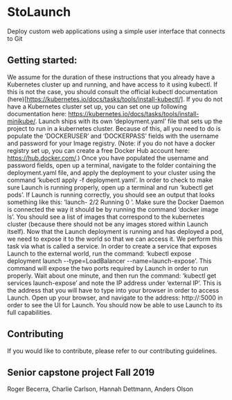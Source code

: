 # StoLaunch

Deploy custom web applications using a simple user interface that connects to Git

## Getting started:

We assume for the duration of these instructions that you already have a Kubernetes cluster up and running, and have access to it using kubectl. If this is not the case, you should consult the official kubectl documentation (here)[https://kubernetes.io/docs/tasks/tools/install-kubectl/]. If you do not have a Kubernetes cluster set up, you can set one up following documentation here: https://kubernetes.io/docs/tasks/tools/install-minikube/.
Launch ships with its own ‘deployment.yaml’ file that sets up the project to run in a kubernetes cluster. Because of this, all you need to do is populate the ‘DOCKERUSER’ and ‘DOCKERPASS’ fields with the username and password for your Image registry. (Note: if you do not have a docker registry set up, you can create a free Docker Hub account here: https://hub.docker.com/.) Once you have populated the username and password fields, open up a terminal, navigate to the folder containing the deployment.yaml file, and apply the deployment to your cluster using the command ‘kubectl apply -f deployment.yaml’.
In order to check to make sure Launch is running properly, open up a terminal and run ‘kubectl get pods’. If Launch is running correctly, you should see an output that looks something like this: ‘launch-<hash string> 2/2 Running 0 <time>’. Make sure the Docker Daemon is connected the way it should be by running the command ‘docker image ls’. You should see a list of images that correspond to the kubernetes cluster (because there should not be any images stored within Launch itself).
Now that the Launch deployment is running and has deployed a pod, we need to expose it to the world so that we can access it. We perform this task via what is called a service. In order to create a service that exposes Launch to the external world, run the command: ‘kubectl expose deployment launch --type=LoadBalancer --name=launch-expose’. This command will expose the two ports required by Launch in order to run properly. Wait about one minute, and then run the command: ‘kubectl get services launch-expose’ and note the IP address under ‘external IP’. This is the address that you will have to type into your browser in order to access Launch. Open up your browser, and navigate to the address: http://<external IP>:5000 in order to see the UI for Launch. You should now be able to use Launch to its full capabilities.

## Contributing

If you would like to contribute, please refer to our contributing guidelines.

## Senior capstone project Fall 2019

Roger Becerra, Charlie Carlson, Hannah Dettmann, Anders Olson